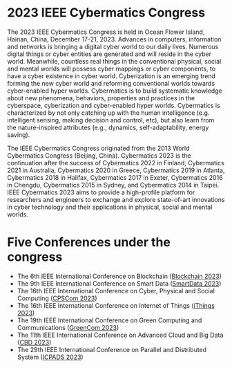 # 2023 IEEE Cybermatics Congress



The 2023 IEEE Cybermatics Congress is held in Ocean Flower Island, Hainan, China, December 17-21, 2023. Advances in computers, information and networks is bringing a digital cyber world to our daily lives. Numerous digital things or cyber entities are generated and will reside in the cyber world. Meanwhile, countless real things in the conventional physical, social and mental worlds will possess cyber mappings or cyber components, to have a cyber existence in cyber world. Cyberization is an emerging trend forming the new cyber world and reforming conventional worlds towards cyber-enabled hyper worlds. Cybermatics is to build systematic knowledge about new phenomena, behaviors, properties and practices in the cyberspace, cyberization and cyber-enabled hyper worlds. Cybermatics is characterized by not only catching up with the human intelligence (e.g. intelligent sensing, making decision and control, etc), but also learn from the nature-inspired attributes (e.g., dynamics, self-adaptability, energy saving).

The IEEE Cybermatics Congress originated from the 2013 World Cybermatics Congress (Beijing, China). Cybermatics 2023 is the continuation after the success of Cybermatics 2022 in Finland, Cybermatics 2021 in Australia, Cybermatics 2020 in Greece, Cybermatics 2019 in Atlanta, Cybermatics 2018 in Halifax, Cybermatics 2017 in Exeter, Cybermatics 2016 in Chengdu, Cybermatics 2015 in Sydney, and Cybermatics 2014 in Taipei. IEEE Cybermatics 2023 aims to provide a high-profile platform for researchers and engineers to exchange and explore state-of-art innovations in cyber technology and their applications in physical, social and mental worlds.

# Five Conferences under the congress

 - The 6th IEEE International Conference on Blockchain ([Blockchain 2023](https://ieee-cybermatics.github.io/2023/blockchain/))
 - The 9th IEEE International Conference on Smart Data ([SmartData 2023](https://ieee-cybermatics.github.io/2023/smartdata/))
 - The 16th IEEE International Conference on Cyber, Physical and Social Computing ([CPSCom 2023](https://ieee-cybermatics.github.io/2023/cpscom/))
 - The 16th IEEE International Conference on Internet of Things ([iThings 2023](https://ieee-cybermatics.github.io/2023/ithings/))
 - The 19th IEEE International Conference on Green Computing and Communications ([GreenCom 2023](https://ieee-cybermatics.github.io/2023/greencom/))
 - The 11th IEEE International Conference on Advanced Cloud and Big Data ([CBD 2023](https://www.cbd-conference.net/2023/))
 - The 29th IEEE International Conference on Parallel and Distributed System ([ICPADS 2023](https://ieee-cybermatics.github.io/2023/icpads/))
